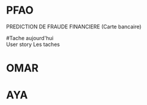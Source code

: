# PFAO
PREDICTION DE FRAUDE FINANCIERE (Carte bancaire)

#Tache aujourd'hui  
User story 
Les taches 

# OMAR

# AYA 

